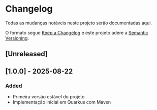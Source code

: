 # Changelog

Todas as mudanças notáveis neste projeto serão documentadas aqui.

O formato segue [Keep a Changelog](https://keepachangelog.com/pt-BR/1.0.0/)
e este projeto adere a [Semantic Versioning](https://semver.org/lang/pt-BR/).

## [Unreleased]

## [1.0.0] - 2025-08-22

### Added

- Primeira versão estável do projeto
- Implementação inicial em Quarkus com Maven
